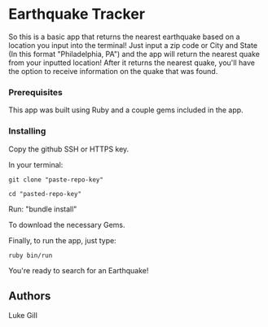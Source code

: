 # Earthquake Tracker

So this is a basic app that returns the nearest earthquake based on a location you input into the terminal! 
Just input a zip code or City and State (In this format "Philadelphia, PA") and the app will return the nearest quake from your inputted location! 
After it returns the nearest quake, you'll have the option to receive information on the quake that was found.

### Prerequisites

This app was built using Ruby and a couple gems included in the app. 

### Installing

Copy the github SSH or HTTPS key.

In your terminal:

    git clone "paste-repo-key"
    
    cd "pasted-repo-key"

Run:
    "bundle install"

To download the necessary Gems.

Finally, to run the app, just type:
    
    ruby bin/run

You're ready to search for an Earthquake!

## Authors
Luke Gill